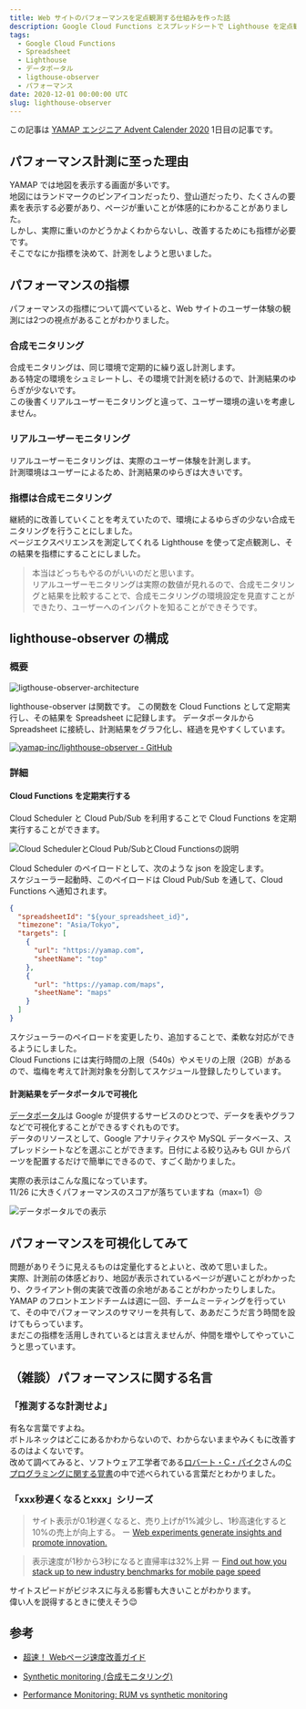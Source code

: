 ```yaml
---
title: Web サイトのパフォーマンスを定点観測する仕組みを作った話
description: Google Cloud Functions とスプレッドシートで Lighthouse を定点観測する ligthouse-observer を作りました。
tags: 
  - Google Cloud Functions
  - Spreadsheet
  - Lighthouse
  - データポータル
  - ligthouse-observer
  - パフォーマンス
date: 2020-12-01 00:00:00 UTC
slug: lighthouse-observer
---
```


この記事は [YAMAP エンジニア Advent Calender 2020](https://qiita.com/advent-calendar/2020/yamap-engginers) 1日目の記事です。

## パフォーマンス計測に至った理由

YAMAP では地図を表示する画面が多いです。  
地図にはランドマークのピンアイコンだったり、登山道だったり、たくさんの要素を表示する必要があり、ページが重いことが体感的にわかることがありました。  
しかし、実際に重いのかどうかよくわからないし、改善するためにも指標が必要です。  
そこでなにか指標を決めて、計測をしようと思いました。

## パフォーマンスの指標

パフォーマンスの指標について調べていると、Web サイトのユーザー体験の観測には2つの視点があることがわかりました。

### 合成モニタリング

合成モニタリングは、同じ環境で定期的に繰り返し計測します。  
ある特定の環境をシュミレートし、その環境で計測を続けるので、計測結果のゆらぎが少ないです。  
この後書くリアルユーザーモニタリングと違って、ユーザー環境の違いを考慮しません。  

### リアルユーザーモニタリング

リアルユーザーモニタリングは、実際のユーザー体験を計測します。    
計測環境はユーザーによるため、計測結果のゆらぎは大きいです。  

### 指標は合成モニタリング

継続的に改善していくことを考えていたので、環境によるゆらぎの少ない合成モニタリングを行うことにしました。  
ページエクスペリエンスを測定してくれる Lighthouse を使って定点観測し、その結果を指標にすることにしました。  

> 本当はどっちもやるのがいいのだと思います。  
> リアルユーザーモニタリングは実際の数値が見れるので、合成モニタリングと結果を比較することで、合成モニタリングの環境設定を見直すことができたり、ユーザーへのインパクトを知ることができそうです。  

## lighthouse-observer の構成

### 概要

![ligthouse-observer-architecture](https://dl.dropboxusercontent.com/s/0bdsgy38ah6wzih/ligthouse-observer-architecture.png)

lighthouse-observer は関数です。
この関数を Cloud Functions として定期実行し、その結果を Spreadsheet に記録します。
データポータルから Spreadsheet に接続し、計測結果をグラフ化し、経過を見やすくしています。

[![yamap-inc/lighthouse-observer - GitHub](https://gh-card.dev/repos/yamap-inc/lighthouse-observer.svg)](https://github.com/yamap-inc/lighthouse-observer)

### 詳細

#### Cloud Functions を定期実行する

Cloud Scheduler と Cloud Pub/Sub を利用することで Cloud Functions を定期実行することができます。  

![Cloud SchedulerとCloud Pub/SubとCloud Functionsの説明](https://dl.dropboxusercontent.com/s/8hpgnv8sim8vjuu/ligthouse-observer-gcp.png)

Cloud Scheduler のペイロードとして、次のような json を設定します。  
スケジューラー起動時、このペイロードは Cloud Pub/Sub を通して、Cloud Functions へ通知されます。  

```json
{
  "spreadsheetId": "${your_spreadsheet_id}",
  "timezone": "Asia/Tokyo",
  "targets": [
    {
      "url": "https://yamap.com",
      "sheetName": "top"
    },
    {
      "url": "https://yamap.com/maps",
      "sheetName": "maps"
    }
  ]
}
```

スケジューラーのペイロードを変更したり、追加することで、柔軟な対応ができるようにしました。  
Cloud Functions には実行時間の上限（540s）やメモリの上限（2GB）があるので、塩梅を考えて計測対象を分割してスケジュール登録したりしています。  

#### 計測結果をデータポータルで可視化

[データポータル](https://marketingplatform.google.com/intl/ja/about/data-studio/)は Google が提供するサービスのひとつで、データを表やグラフなどで可視化することができるすぐれものです。  
データのリソースとして、Google アナリティクスや MySQL データベース、スプレッドシートなどを選ぶことができます。日付による絞り込みも GUI からパーツを配置するだけで簡単にできるので、すごく助かりました。  

実際の表示はこんな風になっています。  
11/26 に大きくパフォーマンスのスコアが落ちていますね（max=1）😣  

![データポータルでの表示](https://dl.dropboxusercontent.com/s/bh8kipxscd37uwy/lighthouse-observer-web_%28daily%29.png)

## パフォーマンスを可視化してみて

問題がありそうに見えるものは定量化するとよいと、改めて思いました。  
実際、計測前の体感どおり、地図が表示されているページが遅いことがわかったり、クライアント側の実装で改善の余地があることがわかったりしました。  
YAMAP のフロントエンドチームは週に一回、チームミーティングを行っていて、その中でパフォーマンスのサマリーを共有して、ああだこうだ言う時間を設けてもらっています。  
まだこの指標を活用しきれているとは言えませんが、仲間を増やしてやっていこうと思っています。  

## （雑談）パフォーマンスに関する名言

### 「推測するな計測せよ」

有名な言葉ですよね。  
ボトルネックはどこにあるかわからないので、わからないままやみくもに改善するのはよくないです。  
改めて調べてみると、ソフトウェア工学者である[ロバート・C・パイク](https://ja.wikipedia.org/wiki/ロブ・パイク)さんの[Cプログラミングに関する覚書](https://ja.wikipedia.org/wiki/UNIX哲学)の中で述べられている言葉だとわかりました。  

### 「xxx秒遅くなるとxxx」シリーズ

> サイト表示が0.1秒遅くなると、売り上げが1%減少し、1秒高速化すると10%の売上が向上する。
> ー [Web experiments generate insights and promote innovation.](http://robotics.stanford.edu/~ronnyk/2007IEEEComputerOnlineExperiments.pdf)

> 表示速度が1秒から3秒になると直帰率は32%上昇
> ー [Find out how you stack up to new industry benchmarks for mobile page speed](https://www.thinkwithgoogle.com/marketing-resources/data-measurement/mobile-page-speed-new-industry-benchmarks/)

サイトスピードがビジネスに与える影響も大きいことがわかります。  
偉い人を説得するときに使えそう😌  

## 参考

- [超速！ Webページ速度改善ガイド](https://gihyo.jp/book/2017/978-4-7741-9400-4)

- [Synthetic monitoring (合成モニタリング)](https://developer.mozilla.org/ja/docs/Glossary/Synthetic_monitoring)

- [Performance Monitoring: RUM vs synthetic monitoring](https://developer.mozilla.org/en-US/docs/Web/Performance/Rum-vs-Synthetic)

  
